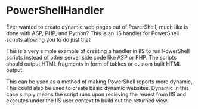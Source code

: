 # PowerShellHandler
Ever wanted to create dynamic web pages out of PowerShell, much like is done with ASP, PHP, and Python? This is an IIS handler for PowerShell scripts allowing you to do just that

This is a very simple example of creating a handler in IIS to run PowerShell scripts instead of other server side code like ASP or PHP. The scripts should output HTML fragments in form of tabkes or custom built HTML output.

This can be used as a method of making PowerShell reports more dynamic, This could also be used to create basic dynamic websites. Dynamic in this case simply means the script runs upon recieving the reuest from IIS and executes under the IIS user context to build out the returned view.  
